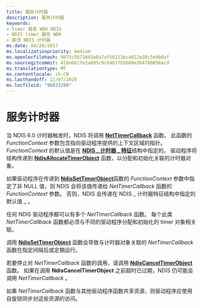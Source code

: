 ```yaml
---
title: 服务计时器
description: 服务计时器
keywords:
- timer 服务 WDK NDIS
- NDIS timer 服务 WDK
- 取消 NDIS 计时器
ms.date: 04/20/2017
ms.localizationpriority: medium
ms.openlocfilehash: 9875c5b718d3a8a7af56111bc4d12a30c5e9b0af
ms.sourcegitcommit: 418e6617e2a695c9cb4b37b5b60e264760858acd
ms.translationtype: MT
ms.contentlocale: zh-CN
ms.lasthandoff: 12/07/2020
ms.locfileid: "96833299"
---
```

# <a name="servicing-timers"></a>服务计时器





当 NDIS 6.0 计时器触发时，NDIS 将调用 [**NetTimerCallback**](/windows-hardware/drivers/ddi/ndis/nc-ndis-ndis_timer_function) 函数。 此函数的 *FunctionContext* 参数包含指向驱动程序提供的上下文区域的指针。 *FunctionContext* 的默认值是在 [**NDIS \_ 计时器 \_ 特征**](/windows-hardware/drivers/ddi/ndis/ns-ndis-_ndis_timer_characteristics)结构中指定的。 驱动程序将结构传递到 [**NdisAllocateTimerObject**](/windows-hardware/drivers/ddi/ndis/nf-ndis-ndisallocatetimerobject) 函数，以分配和初始化关联的计时器对象。

如果驱动程序在传递到 [**NdisSetTimerObject**](/windows-hardware/drivers/ddi/ndis/nf-ndis-ndissettimerobject)函数的 *FunctionContext* 参数中指定了非 NULL 值，则 NDIS 会将该值传递给 *NetTimerCallback* 函数的 *FunctionContext* 参数。 否则，NDIS 会传递在 NDIS \_ 计时器特征结构中指定的默认值 \_ 。

任何 NDIS 驱动程序都可以有多个 *NetTimerCallback* 函数。 每个此类 *NetTimerCallback* 函数都必须与不同的驱动程序分配和初始化的 timer 对象相关联。

调用 [**NdisSetTimerObject**](/windows-hardware/drivers/ddi/ndis/nf-ndis-ndissettimerobject) 函数会导致与计时器对象关联的 *NetTimerCallback* 函数在指定间隔后或定期运行。

若要停止对 *NetTimerCallback* 函数的调用，请调用 [**NdisCancelTimerObject**](/windows-hardware/drivers/ddi/ndis/nf-ndis-ndiscanceltimerobject) 函数。 如果在调用 **NdisCancelTimerObject** 之前超时已过期，NDIS 仍可能会调用 *NetTimerCallback* 。

如果 *NetTimerCallback* 函数与其他驱动程序函数共享资源，则驱动程序应使用自旋锁同步对这些资源的访问。

 

